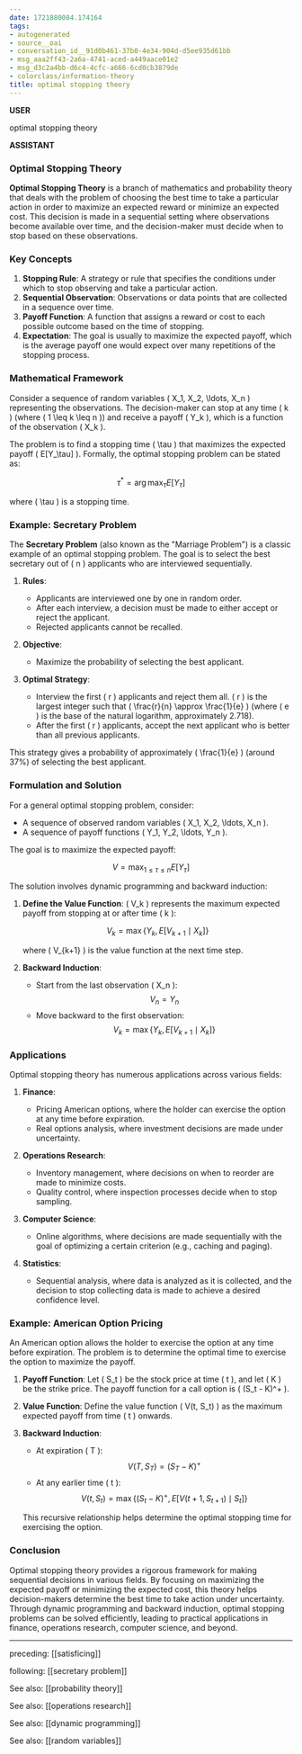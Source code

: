 ```yaml
---
date: 1721880084.174164
tags:
- autogenerated
- source__oai
- conversation_id__91d0b461-37b0-4e34-904d-d5ee935d61bb
- msg_aaa2ff43-2a6a-4741-aced-a449aace01e2
- msg_d3c2a4bb-d6c4-4cfc-a666-6cd0cb3879de
- colorclass/information-theory
title: optimal stopping theory
---
```


**USER**

optimal stopping theory


**ASSISTANT**

### Optimal Stopping Theory

**Optimal Stopping Theory** is a branch of mathematics and probability theory that deals with the problem of choosing the best time to take a particular action in order to maximize an expected reward or minimize an expected cost. This decision is made in a sequential setting where observations become available over time, and the decision-maker must decide when to stop based on these observations.

### Key Concepts

1. **Stopping Rule**: A strategy or rule that specifies the conditions under which to stop observing and take a particular action.
2. **Sequential Observation**: Observations or data points that are collected in a sequence over time.
3. **Payoff Function**: A function that assigns a reward or cost to each possible outcome based on the time of stopping.
4. **Expectation**: The goal is usually to maximize the expected payoff, which is the average payoff one would expect over many repetitions of the stopping process.

### Mathematical Framework

Consider a sequence of random variables \( X_1, X_2, \ldots, X_n \) representing the observations. The decision-maker can stop at any time \( k \) (where \( 1 \leq k \leq n \)) and receive a payoff \( Y_k \), which is a function of the observation \( X_k \).

The problem is to find a stopping time \( \tau \) that maximizes the expected payoff \( E[Y_\tau] \). Formally, the optimal stopping problem can be stated as:

$$
\tau^* = \arg\max_\tau E[Y_\tau]
$$

where \( \tau \) is a stopping time.

### Example: Secretary Problem

The **Secretary Problem** (also known as the "Marriage Problem") is a classic example of an optimal stopping problem. The goal is to select the best secretary out of \( n \) applicants who are interviewed sequentially.

1. **Rules**:
   - Applicants are interviewed one by one in random order.
   - After each interview, a decision must be made to either accept or reject the applicant.
   - Rejected applicants cannot be recalled.

2. **Objective**:
   - Maximize the probability of selecting the best applicant.

3. **Optimal Strategy**:
   - Interview the first \( r \) applicants and reject them all. \( r \) is the largest integer such that \( \frac{r}{n} \approx \frac{1}{e} \) (where \( e \) is the base of the natural logarithm, approximately 2.718).
   - After the first \( r \) applicants, accept the next applicant who is better than all previous applicants.

This strategy gives a probability of approximately \( \frac{1}{e} \) (around 37%) of selecting the best applicant.

### Formulation and Solution

For a general optimal stopping problem, consider:

- A sequence of observed random variables \( X_1, X_2, \ldots, X_n \).
- A sequence of payoff functions \( Y_1, Y_2, \ldots, Y_n \).

The goal is to maximize the expected payoff:

$$
V = \max_{1 \leq \tau \leq n} E[Y_\tau]
$$

The solution involves dynamic programming and backward induction:

1. **Define the Value Function**:
   \( V_k \) represents the maximum expected payoff from stopping at or after time \( k \):

   $$
   V_k = \max \left\{ Y_k, E[V_{k+1} \mid X_k] \right\}
   $$

   where \( V_{k+1} \) is the value function at the next time step.

2. **Backward Induction**:
   - Start from the last observation \( X_n \):
     $$
     V_n = Y_n
     $$
   - Move backward to the first observation:
     $$
     V_k = \max \left\{ Y_k, E[V_{k+1} \mid X_k] \right\}
     $$

### Applications

Optimal stopping theory has numerous applications across various fields:

1. **Finance**: 
   - Pricing American options, where the holder can exercise the option at any time before expiration.
   - Real options analysis, where investment decisions are made under uncertainty.

2. **Operations Research**:
   - Inventory management, where decisions on when to reorder are made to minimize costs.
   - Quality control, where inspection processes decide when to stop sampling.

3. **Computer Science**:
   - Online algorithms, where decisions are made sequentially with the goal of optimizing a certain criterion (e.g., caching and paging).

4. **Statistics**:
   - Sequential analysis, where data is analyzed as it is collected, and the decision to stop collecting data is made to achieve a desired confidence level.

### Example: American Option Pricing

An American option allows the holder to exercise the option at any time before expiration. The problem is to determine the optimal time to exercise the option to maximize the payoff.

1. **Payoff Function**: Let \( S_t \) be the stock price at time \( t \), and let \( K \) be the strike price. The payoff function for a call option is \( (S_t - K)^+ \).
2. **Value Function**: Define the value function \( V(t, S_t) \) as the maximum expected payoff from time \( t \) onwards.
3. **Backward Induction**:
   - At expiration \( T \):
     $$
     V(T, S_T) = (S_T - K)^+
     $$
   - At any earlier time \( t \):
     $$
     V(t, S_t) = \max \left\{ (S_t - K)^+, E[V(t+1, S_{t+1}) \mid S_t] \right\}
     $$

   This recursive relationship helps determine the optimal stopping time for exercising the option.

### Conclusion

Optimal stopping theory provides a rigorous framework for making sequential decisions in various fields. By focusing on maximizing the expected payoff or minimizing the expected cost, this theory helps decision-makers determine the best time to take action under uncertainty. Through dynamic programming and backward induction, optimal stopping problems can be solved efficiently, leading to practical applications in finance, operations research, computer science, and beyond.


---

preceding: [[satisficing]]  


following: [[secretary problem]]

See also: [[probability theory]]


See also: [[operations research]]


See also: [[dynamic programming]]


See also: [[random variables]]